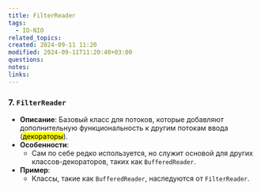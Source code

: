```yaml
---
title: FilterReader
tags:
  - IO-NIO
related_topics: 
created: 2024-09-11 11:20
modified: 2024-09-11T11:20:40+03:00
questions: 
notes: 
links: 
---
```

### 7. **`FilterReader`**

- **Описание**: Базовый класс для потоков, которые добавляют дополнительную функциональность к другим потокам ввода (<mark class="hltr-red">декораторы</mark>).
- **Особенности**:
    - Сам по себе редко используется, но служит основой для других классов-декораторов, таких как `BufferedReader`.
- **Пример**:
    - Классы, такие как `BufferedReader`, наследуются от `FilterReader`.